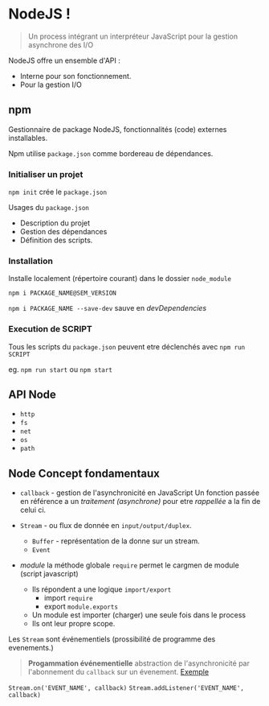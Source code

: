 
# NodeJS ! 

> Un process intégrant un interpréteur JavaScript pour la gestion asynchrone des I/O


NodeJS offre un ensemble d'API :
* Interne pour son fonctionnement.
* Pour la gestion I/O

## npm

Gestionnaire de package NodeJS, fonctionnalités (code) externes installables.

Npm utilise  `package.json` comme bordereau de dépendances.

### Initialiser un projet 
`npm init` crée le  `package.json`

Usages du `package.json`
* Description du projet
* Gestion des dépendances
* Définition des scripts.

### Installation

Installe localement (répertoire courant) dans le dossier `node_module`

`npm i PACKAGE_NAME@SEM_VERSION`

`npm i PACKAGE_NAME --save-dev` sauve en *devDependencies*

### Execution de SCRIPT

Tous les scripts du `package.json` peuvent etre déclenchés avec `npm run SCRIPT`

eg. `npm run start` ou `npm start`

## API Node

* `http`
* `fs`
* `net`
* `os`
* `path`

## Node Concept fondamentaux

* `callback` - gestion de l'asynchronicité en JavaScript
Un fonction passée en référence a un *traitement (asynchrone)* pour etre *rappellée* a la fin de celui ci.

* `Stream` - ou flux de donnée en `input/output/duplex`.
    * `Buffer` - représentation de la donne sur un stream.
    * `Event`

* *module* la méthode globale `require` permet le cargmen de module (script javascript)
    * Ils répondent a une logique `import/export` 
        * import `require`
        * export `module.exports `
    * Un module est importer (charger) une seule fois dans le process
    * Ils ont leur propre scope.

Les `Stream` sont événementiels (prossibilité de programme des evenements.)

> **Progammation événementielle** abstraction de l'asynchronicité par l'abonnement du `callback` sur un évenement.
[Exemple](http://latentflip.com/loupe/?code=ZnVuY3Rpb24gY2FsbGJhY2soKSB7CiAgICBjb25zb2xlLmxvZygnWW91IGNhbGxlZCB0aGUgY2FsbGJhY2shJyk7IAp9CgpmdW5jdGlvbiBmb28oKXsKICAgIGNvbnNvbGUubG9nKCdmb28nKQp9CgovL2ZvbygpCgoKY29uc29sZS5sb2coIldlbGNvbWUgISAiKTsKCnNldFRpbWVvdXQoY2FsbGJhY2ssIDIwMDApOwpzZXRUaW1lb3V0KGNhbGxiYWNrLCAwKTsgCgpjb25zb2xlLmxvZygiQnllICEiKTsKCiQub24oJ2J1dHRvbicsICdjbGljaycsIGNhbGxiYWNrICk7CgoK!!!PGJ1dHRvbj5DbGljayBtZSE8L2J1dHRvbj4%3D)

`Stream.on('EVENT_NAME', callback)`
`Stream.addListener('EVENT_NAME', callback)`
